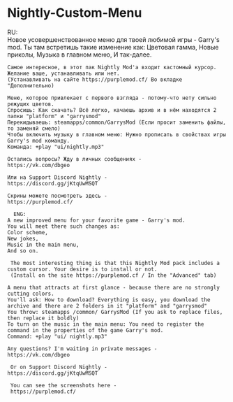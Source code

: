 # Nightly-Custom-Menu
  RU:  
  Новое усовершенствованное меню для твоей любимой игры - Garry's mod.
    Ты там встретишь такие изменение как:
    Цветовая гамма,
    Новые приколы,
    Музыка в главном меню, 
    И так-далее.

    Самое интересное, в этот пак Nightly Mod'a входит кастомный курсор. Желание ваше, устанавливать или нет.
    (Устанавливать на сайте https://purplemod.cf/ Во вкладке "Дополнительно)

    Меню, которое привлекает с первого взгляда - потому-что нету сильно режущих цветов.
    Спросишь: Как скачать? Всё легко, качаешь архив и в нём находятся 2 папки "platform" и "garrysmod"
    Перекидываешь: steamapps/common/GarrysMod (Если просит заменить файлы, то заменяй смело)
    Чтобы включить музыку в главном меню: Нужно прописать в свойствах игры Garry's mod команду.
    Команда: +play "ui/nightly.mp3"
    
    Остались вопросы? Жду в личных сообщениях - 
    https://vk.com/dbgeo

    Или на Support Discord Nightly -
    https://discord.gg/jKtqUwMSQT

    Скрины можете посмотреть здесь - 
    https://purplemod.cf/

      ENG:
    A new improved menu for your favorite game - Garry's mod.
    You will meet there such changes as:
    Color scheme,
    New jokes,
    Music in the main menu,
    And so on.

     The most interesting thing is that this Nightly Mod pack includes a custom cursor. Your desire is to install or not.
     (Install on the site https://purplemod.cf / In the "Advanced" tab)

    A menu that attracts at first glance - because there are no strongly cutting colors.
    You'll ask: How to download? Everything is easy, you download the archive and there are 2 folders in it "platform" and "garrysmod"
    You throw: steamapps /common/ GarrysMod (If you ask to replace files, then replace it boldly)
    To turn on the music in the main menu: You need to register the command in the properties of the game Garry's mod.
    Command: +play "ui/ nightly.mp3"

    Any questions? I'm waiting in private messages - 
    https://vk.com/dbgeo

     Or on Support Discord Nightly -
    https://discord.gg/jKtqUwMSQT

     You can see the screenshots here - 
     https://purplemod.cf/
